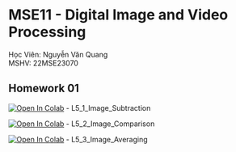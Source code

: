 # MSE11 - Digital Image and Video Processing

Học Viên: Nguyễn Văn Quang<br>
MSHV: 22MSE23070


## Homework 01

<a href="https://colab.research.google.com/github/Quang-Nguyen-Van/MSE_Image-Video-Processing/blob/main/L5_1_Image_Subtraction.ipynb"><img data-canonical-src="https://colab.research.google.com/assets/colab-badge.svg" alt="Open In Colab" src="https://camo.githubusercontent.com/84f0493939e0c4de4e6dbe113251b4bfb5353e57134ffd9fcab6b8714514d4d1/68747470733a2f2f636f6c61622e72657365617263682e676f6f676c652e636f6d2f6173736574732f636f6c61622d62616467652e737667"></a> - L5_1_Image_Subtraction

<a href="https://colab.research.google.com/github/Quang-Nguyen-Van/MSE_Image-Video-Processing/blob/main/L5_2_Image_Comparison.ipynb"><img data-canonical-src="https://colab.research.google.com/assets/colab-badge.svg" alt="Open In Colab" src="https://camo.githubusercontent.com/84f0493939e0c4de4e6dbe113251b4bfb5353e57134ffd9fcab6b8714514d4d1/68747470733a2f2f636f6c61622e72657365617263682e676f6f676c652e636f6d2f6173736574732f636f6c61622d62616467652e737667"></a> - L5_2_Image_Comparison

<a href="https://colab.research.google.com/github/Quang-Nguyen-Van/MSE_Image-Video-Processing/blob/main/L5_3_Image_Averaging.ipynb"><img data-canonical-src="https://colab.research.google.com/assets/colab-badge.svg" alt="Open In Colab" src="https://camo.githubusercontent.com/84f0493939e0c4de4e6dbe113251b4bfb5353e57134ffd9fcab6b8714514d4d1/68747470733a2f2f636f6c61622e72657365617263682e676f6f676c652e636f6d2f6173736574732f636f6c61622d62616467652e737667"></a> - L5_3_Image_Averaging
